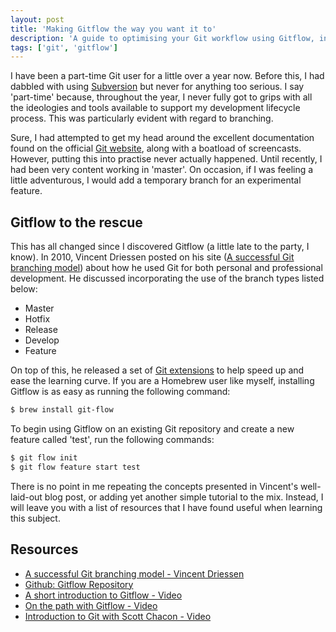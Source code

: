 ```yaml
---
layout: post
title: 'Making Gitflow the way you want it to'
description: 'A guide to optimising your Git workflow using Gitflow, including tips on branching, installation, and valuable resources for mastering Git development.'
tags: ['git', 'gitflow']
---
```


I have been a part-time Git user for a little over a year now.
Before this, I had dabbled with using [Subversion](http://subversion.apache.org/) but never for anything too serious.
I say 'part-time' because, throughout the year, I never fully got to grips with all the ideologies and tools available to support my development lifecycle process.
This was particularly evident with regard to branching.

<!--more-->

Sure, I had attempted to get my head around the excellent documentation found on the official [Git website](http://git-scm.com/), along with a boatload of screencasts.
However, putting this into practise never actually happened.
Until recently, I had been very content working in 'master'.
On occasion, if I was feeling a little adventurous, I would add a temporary branch for an experimental feature.

## Gitflow to the rescue

This has all changed since I discovered Gitflow (a little late to the party, I know).
In 2010, Vincent Driessen posted on his site ([A successful Git branching model](http://nvie.com/posts/a-successful-git-branching-model/)) about how he used Git for both personal and professional development.
He discussed incorporating the use of the branch types listed below:

- Master
- Hotfix
- Release
- Develop
- Feature

On top of this, he released a set of [Git extensions](http://github.com/nvie/gitflow) to help speed up and ease the learning curve.
If you are a Homebrew user like myself, installing Gitflow is as easy as running the following command:

```bash
$ brew install git-flow
```

To begin using Gitflow on an existing Git repository and create a new feature called 'test', run the following commands:

```bash
$ git flow init
$ git flow feature start test
```

There is no point in me repeating the concepts presented in Vincent's well-laid-out blog post, or adding yet another simple tutorial to the mix.
Instead, I will leave you with a list of resources that I have found useful when learning this subject.

## Resources

- [A successful Git branching model - Vincent Driessen](http://nvie.com/posts/a-successful-git-branching-model/)
- [Github: Gitflow Repository](https://github.com/nvie/gitflow)
- [A short introduction to Gitflow - Video](http://vimeo.com/16018419)
- [On the path with Gitflow - Video](http://vimeo.com/37408017)
- [Introduction to Git with Scott Chacon - Video](http://www.youtube.com/watch?v=ZDR433b0HJY)
